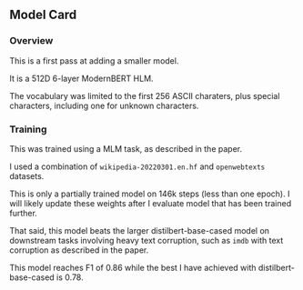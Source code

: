 ## Model Card

### Overview

This is a first pass at adding a smaller model. 

It is a 512D 6-layer ModernBERT HLM.

The vocabulary was limited to the first 256 ASCII charaters,
plus special characters, including one for unknown characters.


### Training
This was trained using a MLM task, as described in the paper.

I used a combination of `wikipedia-20220301.en.hf` and `openwebtexts` datasets.

This is only a partially trained model on 146k steps (less than one epoch). 
I will likely update these weights after I evaluate model that has been trained further.

That said, this model  beats the larger distilbert-base-cased model on downstream tasks 
involving heavy text corruption, such as `imdb` with text corruption as described
in the paper.

This model reaches F1 of 0.86 while the best I have achieved with distilbert-base-cased is 0.78.